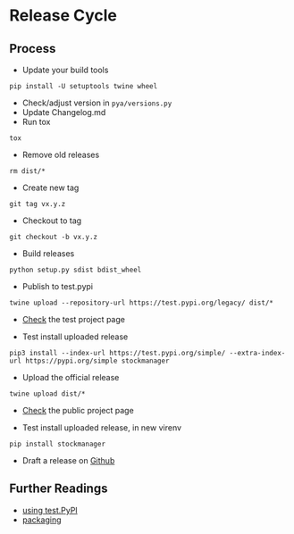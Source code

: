 # Release Cycle

## Process

* Update your build tools
```
pip install -U setuptools twine wheel
```
* Check/adjust version in `pya/versions.py`
* Update Changelog.md
* Run tox
```
tox
```
* Remove old releases
```
rm dist/*
```
* Create new tag
```
git tag vx.y.z
```
* Checkout to tag
```
git checkout -b vx.y.z
```
* Build releases
```
python setup.py sdist bdist_wheel 
```
* Publish to test.pypi
```
twine upload --repository-url https://test.pypi.org/legacy/ dist/*
```
* [Check](https://test.pypi.org/project/pya/) the test project page 

* Test install uploaded release
```
pip3 install --index-url https://test.pypi.org/simple/ --extra-index-url https://pypi.org/simple stockmanager
```
* Upload the official release
```
twine upload dist/*
```
* [Check](https://pypi.org/project/stockmanager/) the public project page 

* Test install uploaded release, in new virenv
```
pip install stockmanager
```
* Draft a release on [Github](https://github.com/wiccy46/stockmanager)

## Further Readings 

* [using test.PyPI](https://packaging.python.org/guides/using-testpypi/)
* [packaging](https://packaging.python.org/tutorials/packaging-projects/)